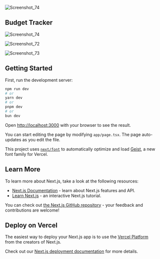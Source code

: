 ![Screenshot_74](https://github.com/user-attachments/assets/dc1b447c-9e3e-4e3a-a458-8001f95c554f)<h2>Budget Tracker</h2>

![Screenshot_74](https://github.com/user-attachments/assets/8d67a310-6a2c-466c-9062-bc778e472c90)

![Screenshot_72](https://github.com/user-attachments/assets/5d24c2d5-334a-4c72-b7fd-ee6f7211b4ae)

![Screenshot_73](https://github.com/user-attachments/assets/1a47a9f5-ab19-4659-9ca6-9aa629f9f10e)

## Getting Started

First, run the development server:

```bash
npm run dev
# or
yarn dev
# or
pnpm dev
# or
bun dev
```

Open [http://localhost:3000](http://localhost:3000) with your browser to see the result.

You can start editing the page by modifying `app/page.tsx`. The page auto-updates as you edit the file.

This project uses [`next/font`](https://nextjs.org/docs/app/building-your-application/optimizing/fonts) to automatically optimize and load [Geist](https://vercel.com/font), a new font family for Vercel.

## Learn More

To learn more about Next.js, take a look at the following resources:

- [Next.js Documentation](https://nextjs.org/docs) - learn about Next.js features and API.
- [Learn Next.js](https://nextjs.org/learn) - an interactive Next.js tutorial.

You can check out [the Next.js GitHub repository](https://github.com/vercel/next.js) - your feedback and contributions are welcome!

## Deploy on Vercel

The easiest way to deploy your Next.js app is to use the [Vercel Platform](https://vercel.com/new?utm_medium=default-template&filter=next.js&utm_source=create-next-app&utm_campaign=create-next-app-readme) from the creators of Next.js.

Check out our [Next.js deployment documentation](https://nextjs.org/docs/app/building-your-application/deploying) for more details.
